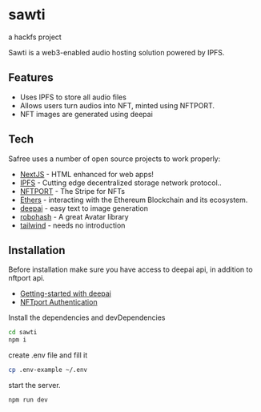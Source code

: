 # sawti
 a hackfs project 

Sawti is a web3-enabled audio hosting solution powered by IPFS.

## Features

- Uses IPFS to store all audio files
- Allows users turn audios into NFT, minted using NFTPORT.
- NFT images are generated using deepai

## Tech

Safree uses a number of open source projects to work properly:

- [NextJS](https://nextjs.org/) - HTML enhanced for web apps!
- [IPFS](https://ipfs.io/) - Cutting edge decentralized storage network protocol..
- [NFTPORT](https://livepeer.studio/) - The Stripe for NFTs
- [Ethers](https://docs.ethers.io/v5/) - interacting with the Ethereum Blockchain and its ecosystem.
- [deepai](https://deepai.org/machine-learning-model/text2img) - easy text to image generation
- [robohash](https://robohash.org/) - A great Avatar library
- [tailwind](https://tailwindcss.com/) - needs no introduction 


## Installation

Before installation make sure you have access to deepai api, in addition to nftport api.
- [Getting-started with deepai](https://deepai.org/machine-learning-model/text2img)
- [NFTport Authentication](https://docs.nftport.xyz/docs/nftport/ZG9jOjY2NzI4NTgz-authentication)


Install the dependencies and devDependencies

```sh
cd sawti
npm i
```
create .env file and fill it

```sh
cp .env-example ~/.env
```

start the server.
 ```sh
npm run dev
```